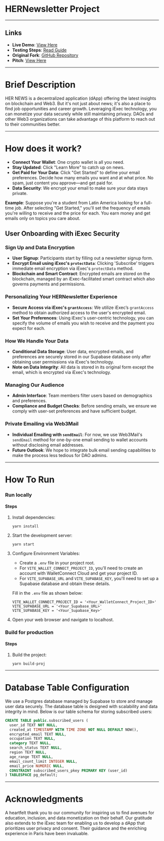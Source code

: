# HERNewsletter Project
---
## Links
- **Live Demo**: [View Here](https://venerable-puppy-122125.netlify.app/)
- **Testing Steps**: [Read Guide](https://scribehow.com/shared/Step-by-Step_Guide_How_to_Sign_Up_for_HERNewsletter_DEMO__DmQvRSpeTNWTij9p2-T_5g)
- **Original Fork**: [GitHub Repository](https://github.com/yedidromero/HERnewsletter)
- **Pitch**: [View Here](https://github.com/yedidromero/HERnewsletter/blob/main/Final.mp4)
---
# Brief Description

<p>HER NEWS is a decentralized application (dApp) offering the latest insights on blockchain and Web3. But it's not just about news; it's also a place to find job opportunities and career growth. Leveraging iExec technology, you can monetize your data securely while still maintaining privacy. DAOs and other Web3 organizations can take advantage of this platform to reach out to their communities better.</p>

---
# How does it work?

- **Connect Your Wallet**: One crypto wallet is all you need.
- **Stay Updated**: Click "Learn More" to catch up on news.
- **Get Paid for Your Data**: Click "Get Started" to define your email preferences. Decide how many emails you want and at what price. No spam, just content you approve—and get paid for.
- **Data Security**: We encrypt your email to make sure your data stays private.

**Example**: Suppose you're a student from Latin America looking for a full-time job. After selecting "Get Started," you'll set the frequency of emails you're willing to receive and the price for each. You earn money and get emails only on topics you care about.

## User Onboarding with iExec Security

### Sign Up and Data Encryption
- **User Signup**: Participants start by filling out a newsletter signup form.
- **Encrypt Email using iExec's `protectData`**: Clicking 'Subscribe' triggers immediate email encryption via iExec's `protectData` method.
- **Blockchain and Smart Contract**: Encrypted emails are stored on the blockchain, managed by an iExec-facilitated smart contract which also governs payments and permissions.

### Personalizing Your HERNewsletter Experience

- **Secure Access via iExec's `grantAccess`**: We utilize iExec’s `grantAccess` method to obtain authorized access to the user's encrypted email.
- **Set Your Preferences**: Using iExec's user-centric technology, you can specify the volume of emails you wish to receive and the payment you expect for each.

### How We Handle Your Data

- **Conditional Data Storage**: User data, encrypted emails, and preferences are securely stored in our Supabase database only after obtaining user permissions via iExec's technology.
- **Note on Data Integrity**: All data is stored in its original form except the email, which is encrypted via iExec's technology.

### Managing Our Audience

- **Admin Interface**: Team members filter users based on demographics and preferences.
- **Compliance and Budget Checks**: Before sending emails, we ensure we comply with user-set preferences and have sufficient budget.

### Private Emailing via Web3Mail

- **Individual Emailing with `sendEmail`**: For now, we use Web3Mail's `sendEmail` method for one-by-one email sending to wallet accounts without disclosing email addresses.
- **Future Outlook**: We hope to integrate bulk email sending capabilities to make the process less tedious for DAO admins.

---

# How To Run

### Run locally
#### Steps
1. Install dependencies:
    ```
    yarn install
    ```
2. Start the development server:
    ```
    yarn start
    ```
3. Configure Environment Variables:
    - Create a `.env` file in your project root.
    - For `VITE_WALLET_CONNECT_PROJECT_ID`, you'll need to create an account with WalletConnect Cloud and get your project ID.
    - For `VITE_SUPABASE_URL` and `VITE_SUPABASE_KEY`, you'll need to set up a Supabase database and obtain these details.
    
    Fill in the `.env` file as shown below:
    ```env
    VITE_WALLET_CONNECT_PROJECT_ID = '<Your_WalletConnect_Project_ID>'
    VITE_SUPABASE_URL = '<Your_Supabase_URL>'
    VITE_SUPABASE_KEY = '<Your_Supabase_Key>'
    ```
4. Open your web browser and navigate to localhost.

### Build for production

#### Steps
1. Build the project:
    ```
    yarn build-proj
    ```
--- 

# Database Table Configuration

We use a Postgres database managed by Supabase to store and manage user data securely. The database table is designed with scalability and data integrity in mind. Below is our table schema for storing subscribed users:

```sql
CREATE TABLE public.subscribed_users (
  user_id TEXT NOT NULL,
  created_at TIMESTAMP WITH TIME ZONE NOT NULL DEFAULT NOW(),
  encrypted_email TEXT NULL,
  occupation TEXT NULL,
  category TEXT NULL,
  search_status TEXT NULL,
  region TEXT NULL,
  age_range TEXT NULL,
  email_count_limit INTEGER NULL,
  email_price NUMERIC NULL,
  CONSTRAINT subscribed_users_pkey PRIMARY KEY (user_id)
) TABLESPACE pg_default;
```

---
# Acknowledgments
A heartfelt thank you to our community for inspiring us to find avenues for education, inclusion, and data monetization on their behalf. Our gratitude also extends to the iExec team for enabling us to develop a dApp that prioritizes user privacy and consent. Their guidance and the enriching experience in Paris have been invaluable.
